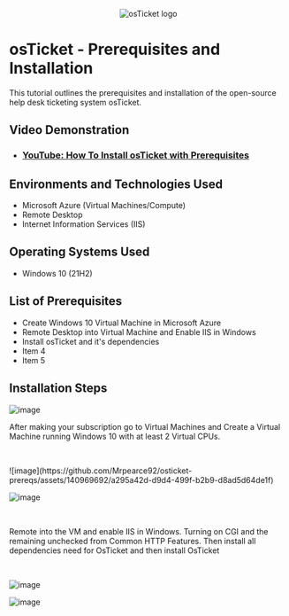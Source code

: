 <p align="center">
<img src="https://i.imgur.com/Clzj7Xs.png" alt="osTicket logo"/>
</p>

<h1>osTicket - Prerequisites and Installation</h1>
This tutorial outlines the prerequisites and installation of the open-source help desk ticketing system osTicket.<br />


<h2>Video Demonstration</h2>

- ### [YouTube: How To Install osTicket with Prerequisites](https://www.youtube.com)

<h2>Environments and Technologies Used</h2>

- Microsoft Azure (Virtual Machines/Compute)
- Remote Desktop
- Internet Information Services (IIS)

<h2>Operating Systems Used </h2>

- Windows 10</b> (21H2)

<h2>List of Prerequisites</h2>

- Create Windows 10 Virtual Machine in Microsoft Azure
- Remote Desktop into Virtual Machine and Enable IIS in Windows
- Install osTicket and it's dependencies
- Item 4
- Item 5


<h2>Installation Steps</h2>

![image](https://github.com/Mrpearce92/osticket-prereqs/assets/140969692/4df16852-94c0-4ed1-95b6-5a304eba7bc4)



<p>


</p>
<p>
After making your subscription go to Virtual Machines and Create a Virtual Machine running Windows 10 with at least 2 Virtual CPUs.
</p>
<br />


<p>
![image](https://github.com/Mrpearce92/osticket-prereqs/assets/140969692/a295a42d-d9d4-499f-b2b9-d8ad5d64de1f)


</p>
<p>
  
  ![image](https://github.com/Mrpearce92/osticket-prereqs/assets/140969692/d6769fe1-b85c-4011-9a80-fbfef7c8c811)

</p>
<br />

<p>
<p>
  Remote into the VM and enable IIS in Windows. Turning on CGI and the remaining unchecked from Common HTTP Features. Then install all dependencies need for OsTicket and then install OsTicket
</p>
<br />

![image](https://github.com/Mrpearce92/osticket-prereqs/assets/140969692/b7d08b20-520c-4a89-96c3-4dbb6d3395f2)


![image](https://github.com/Mrpearce92/osticket-prereqs/assets/140969692/74e4ece4-6b4a-4d54-bd26-e400b46c746c)
